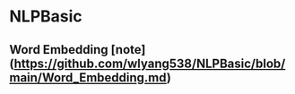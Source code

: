 # NLPBasic

## Word Embedding [note] (https://github.com/wlyang538/NLPBasic/blob/main/Word_Embedding.md)

